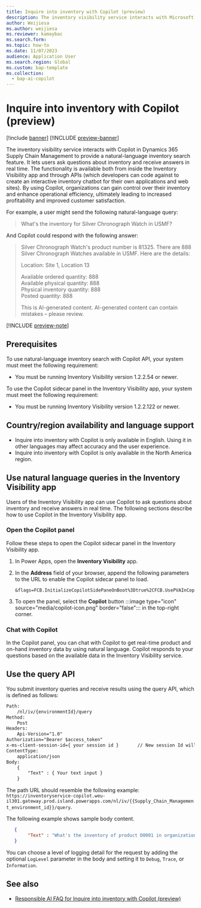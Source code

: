 ```yaml
---
title: Inquire into inventory with Copilot (preview)
description: The inventory visibility service interacts with Microsoft Copilot to provide a natural-language inventory search function. The functionality is available both from inside the Inventory Visibility app and through APIs (which developers can code against to create an interactive inventory chatbot for their own applications and web sites).
author: Weijiesa
ms.author: weijiesa
ms.reviewer: kamaybac
ms.search.form:
ms.topic: how-to
ms.date: 11/07/2023
audience: Application User
ms.search.region: Global
ms.custom: bap-template
ms.collection:
  - bap-ai-copilot
---
```



# Inquire into inventory with Copilot (preview)

[!include [banner](../includes/banner.md)]
[!INCLUDE [preview-banner](../includes/preview-banner.md)]

<!-- KFM: Preview until further notice -->

The inventory visibility service interacts with Copilot in Dynamics 365 Supply Chain Management to provide a natural-language inventory search feature. It lets users ask questions about inventory and receive answers in real time. The functionality is available both from inside the Inventory Visibility app and through APIs (which developers can code against to create an interactive inventory chatbot for their own applications and web sites). By using Copilot, organizations can gain control over their inventory and enhance operational efficiency, ultimately leading to increased profitability and improved customer satisfaction.

For example, a user might send the following natural-language query:

> What's the inventory for Silver Chronograph Watch in USMF?

And Copilot could respond with the following answer:

> Silver Chronograph Watch's product number is 81325. There are 888 Silver Chronograph Watches available in USMF. Here are the details:
>
> Location: Site 1, Location 13
>
> Available ordered quantity: 888<br>
> Available physical quantity: 888<br>
> Physical inventory quantity: 888<br>
> Posted quantity: 888
>
> This is AI-generated content. AI-generated content can contain mistakes – please review.

[!INCLUDE [preview-note](../includes/preview-note.md)]

## Prerequisites

To use natural-language inventory search with Copilot API, your system must meet the following requirement:

- You must be running Inventory Visibility version 1.2.2.54 or newer.

To use the Copilot sidecar panel in the Inventory Visibility app, your system must meet the following requirement:

- You must be running Inventory Visibility version 1.2.2.122 or newer.

## Country/region availability and language support

- Inquire into inventory with Copilot is only available in English. Using it in other languages may affect accuracy and the user experience.  
- Inquire into inventory with Copilot is only available in the North America region.

## Use natural language queries in the Inventory Visibility app

Users of the Inventory Visibility app can use Copilot to ask questions about inventory and receive answers in real time. The following sections describe how to use Copilot in the Inventory Visibility app.

### Open the Copilot panel

Follow these steps to open the Copilot sidecar panel in the Inventory Visibility app.

1. In Power Apps, open the **Inventory Visibility** app.
1. In the **Address** field of your browser, append the following parameters to the URL to enable the Copilot sidecar panel to load.

    ```text
    &flags=FCB.InitializeCopilotSidePaneOnBoot%3Dtrue%2CFCB.UsePVAInCopilot%3Dtrue%2CFCB.IsPPAPIHostedBotEnabled%3Dtrue&useServerResources=true
    ```

1. To open the panel, select the **Copilot** button :::image type="icon" source="media/copilot-icon.png" border="false"::: in the top-right corner.

### Chat with Copilot

In the Copilot panel, you can chat with Copilot to get real-time product and on-hand inventory data by using natural language. Copilot responds to your questions based on the available data in the Inventory Visibility service.

## Use the query API

You submit inventory queries and receive results using the query API, which is defined as follows:

```txt
Path:
    /nl/iv/{environmentId}/query
Method:
    Post
Headers:
    Api-Version="1.0"
Authorization="Bearer $access_token"
x-ms-client-session-id={ your session id }       // New session Id will clear chat history. 
ContentType:
    application/json
Body:
    {
        "Text" : { Your text input }
    }
```

The path URL should resemble the following example: `https://inventoryservice-copilot.weu-il301.gateway.prod.island.powerapps.com/nl/iv/{{Supply_Chain_Management_environment_id}}/query`.

The following example shows sample body content.

```json
   {
        "Text" : "What's the inventory of product D0001 in organization USMF, site 1, location 11?"
   }
```

You can choose a level of logging detail for the request by adding the optional `LogLevel` parameter in the body and setting it to `Debug`, `Trace`, or `Information`.


## See also

- [Responsible AI FAQ for Inquire into inventory with Copilot (preview)](../faq-inventory-query.md)
